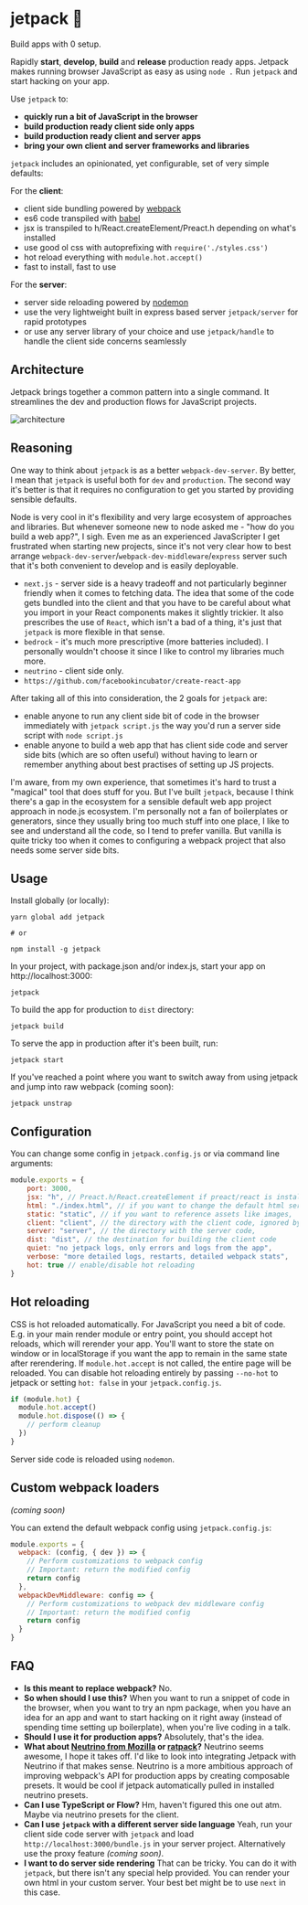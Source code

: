 # jetpack 🚀

Build apps with 0 setup.

Rapidly **start**, **develop**, **build** and **release** production ready apps. Jetpack makes running browser JavaScript as easy as using `node .` Run `jetpack` and start hacking on your app.

Use `jetpack` to:

* **quickly run a bit of JavaScript in the browser**
* **build production ready client side only apps**
* **build production ready client and server apps**
* **bring your own client and server frameworks and libraries**

`jetpack` includes an opinionated, yet configurable, set of very simple defaults:

For the **client**:
- client side bundling powered by [webpack](https://webpack.js.org/)
- es6 code transpiled with [babel](https://babeljs.io/)
- jsx is transpiled to h/React.createElement/Preact.h depending on what's installed
- use good ol css with autoprefixing with `require('./styles.css')`
- hot reload everything with `module.hot.accept()`
- fast to install, fast to use

For the **server**:

- server side reloading powered by [nodemon](github.com/nodemon/nodemon)
- use the very lightweight built in express based server `jetpack/server` for rapid prototypes
- or use any server library of your choice and use `jetpack/handle` to handle the client side concerns seamlessly

## Architecture

Jetpack brings together a common pattern into a single command. It streamlines the dev and production flows for JavaScript projects.

![architecture](https://user-images.githubusercontent.com/324440/34653785-13f2b956-f3e9-11e7-8fb9-15285bb7f658.png)

## Reasoning

One way to think about `jetpack` is as a better `webpack-dev-server`. By better, I mean that `jetpack` is useful both for `dev` and `production`. The second way it's better is that it requires no configuration to get you started by providing sensible defaults.

Node is very cool in it's flexibility and very large ecosystem of approaches and libraries. But whenever someone new to node asked me - "how do you build a web app?", I sigh. Even me as an experienced JavaScripter I get frustrated when starting new projects, since it's not very clear how to best arrange `webpack-dev-server`/`webpack-dev-middleware`/`express` server such that it's both convenient to develop and is easily deployable.

* `next.js` - server side is a heavy tradeoff and not particularly beginner friendly when it comes to fetching data. The idea that some of the code gets bundled into the client and that you have to be careful about what you import in your React components makes it slightly trickier. It also prescribes the use of `React`, which isn't a bad of a thing, it's just that `jetpack` is more flexible in that sense.
* `bedrock` - it's much more prescriptive (more batteries included). I personally wouldn't choose it since I like to control my libraries much more.
* `neutrino` - client side only.
* `https://github.com/facebookincubator/create-react-app`

After taking all of this into consideration, the 2 goals for `jetpack` are:

* enable anyone to run any client side bit of code in the browser immediately with `jetpack script.js` the way you'd run a server side script with `node script.js`
* enable anyone to build a web app that has client side code and server side bits (which are so often useful) without having to learn or remember anything about best practises of setting up JS projects.

I'm aware, from my own experience, that sometimes it's hard to trust a "magical" tool that does stuff for you. But I've built `jetpack`, because I think there's a gap in the ecosystem for a sensible default web app project approach in node.js ecosystem. I'm personally not a fan of boilerplates or generators, since they usually bring too much stuff into one place, I like to see and understand all the code, so I tend to prefer vanilla. But vanilla is quite tricky too when it comes to configuring a webpack project that also needs some server side bits.

## Usage

Install globally (or locally):

    yarn global add jetpack

    # or

    npm install -g jetpack

In your project, with package.json and/or index.js, start your app on http://localhost:3000:

    jetpack

To build the app for production to `dist` directory:

    jetpack build

To serve the app in production after it's been built, run:

    jetpack start

If you've reached a point where you want to switch away from using jetpack and jump into raw webpack (coming soon):

    jetpack unstrap

## Configuration

You can change some config in `jetpack.config.js` or via command line arguments:

```js
module.exports = {
    port: 3000,
    jsx: "h", // Preact.h/React.createElement if preact/react is installed
    html: "./index.html", // if you want to change the default html served
    static: "static", // if you want to reference assets like images,
    client: "client", // the directory with the client code, ignored by nodemon
    server: "server", // the directory with the server code,
    dist: "dist", // the destination for building the client code
    quiet: "no jetpack logs, only errors and logs from the app",
    verbose: "more detailed logs, restarts, detailed webpack stats",
    hot: true // enable/disable hot reloading
}
```

## Hot reloading

CSS is hot reloaded automatically. For JavaScript you need a bit of code. E.g. in your main render module or entry point, you should accept hot reloads, which will rerender your app. You'll want to store the state on window or in localStorage if you want the app to remain in the same state after rerendering. If `module.hot.accept` is not called, the entire page will be reloaded. You can disable hot reloading entirely by passing `--no-hot` to jetpack or setting `hot: false` in your `jetpack.config.js`.

```js
if (module.hot) {
  module.hot.accept()
  module.hot.dispose(() => {
    // perform cleanup
  })
}
```

Server side code is reloaded using `nodemon`.

## Custom webpack loaders

*(coming soon)*

You can extend the default webpack config using `jetpack.config.js`:

```js
module.exports = {
  webpack: (config, { dev }) => {
    // Perform customizations to webpack config
    // Important: return the modified config
    return config
  },
  webpackDevMiddleware: config => {
    // Perform customizations to webpack dev middleware config
    // Important: return the modified config
    return config
  }
}
```

## FAQ

* **Is this meant to replace webpack?** No.
* **So when should I use this?** When you want to run a snippet of code in the browser, when you want to try an npm package, when you have an idea for an app and want to start hacking on it right away (instead of spending time setting up boilerplate), when you're live coding in a talk.
* **Should I use it for production apps?** Absolutely, that's the idea.
* **What about [Neutrino from Mozilla](https://neutrino.js.org/) or [ratpack](https://github.com/threepointone/ratpack)?** Neutrino seems awesome, I hope it takes off. I'd like to look into integrating Jetpack with Neutrino if that makes sense. Neutrino is a more ambitious approach of improving webpack's API for production apps by creating composable presets. It would be cool if jetpack automatically pulled in installed neutrino presets.
* **Can I use TypeScript or Flow?** Hm, haven't figured this one out atm. Maybe via neutrino presets for the client.
* **Can I use `jetpack` with a different server side language** Yeah, run your client side code server with `jetpack` and load `http://localhost:3000/bundle.js` in your server project. Alternatively use the proxy feature *(coming soon)*.
* **I want to do server side rendering** That can be tricky. You can do it with `jetpack`, but there isn't any special help provided. You can render your own html in your custom server. Your best bet might be to use `next` in this case.
